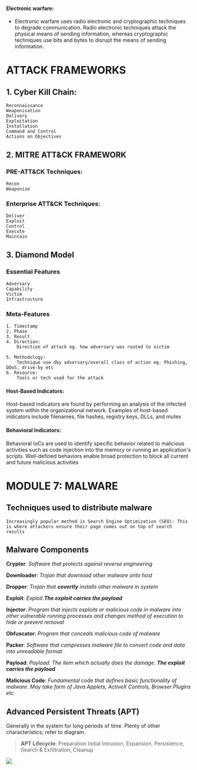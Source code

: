 #### Electronic warfare: 
* Electronic warfare uses radio electronic and cryptographic techniques to degrade communication. Radio electronic techniques attack the physical means of sending information, whereas cryptographic techniques use bits and bytes to disrupt the means of sending information.


# ATTACK FRAMEWORKS

## 1. Cyber Kill Chain: 
    Reconnaissance
    Weaponisation
    Delivery
    Exploitation
    Installation
    Command and Control
    Actions on Objectives


## 2. MITRE ATT&CK FRAMEWORK
### PRE-ATT&CK Techniques:
    Recon
    Weaponize
### Enterprise ATT&CK Techniques:
    Deliver
    Exploit
    Control
    Execute
    Maintain

## 3. Diamond Model
### Essential Features
    Adversary
    Capability
    Victim
    Infrastructure

### Meta-Features
    1. Timestamp
    2. Phase
    3. Result
    4. Direction:
        Direction of attack eg. how adversary was routed to victim

    5. Methodology: 
        Technique use dby adversary/overall class of action eg. Phishing, DDoS, drive-by etc
    6. Resource: 
        Tools or tech used for the attack

#### Host-Based Indicators: 
Host-based indicators are found by performing an analysis of the infected system within the organizational network. Examples of host-based indicators include filenames, file hashes, registry keys, DLLs, and mutex

#### Behavioral Indicators: 
Behavioral IoCs are used to identify specific behavior related to malicious activities such as code injection into the memory or running an application's scripts. Well-defined behaviors enable broad protection to block all current and future malicious activities


# MODULE 7: MALWARE
## Techniques used to distribute malware
    Increasingly popular method is Search Engine Optimization (SEO): This is where attackers ensure their page comes out on top of search results

## Malware Components
**Crypter**: *Software that protects against reverse engineering* 

**Downloader**: *Trojan that download other malware onto host*

**Dropper**: *Trojan that **covertly** installs other malware in system*

**Exploit**: *Exploit.**The exploit carries the payload***

**Injector**: *Program that injects exploits or malicious code in malware into other vulnerable running processes and changes method of execution to hide or prevent removal*

**Obfuscator**: *Program that conceals malicious code of malware*

**Packer**: *Software that compresses malware file to convert code and data into unreadable format*

**Payload**: *Payload. The item which actually does the damage. **The exploit carries the payload***

**Malicious Code**: *Fundamental code that defines basic functionality of malware. May take form of Java Applets, ActiveX Controls, Browser Plugins etc*


## Advanced Persistent Threats (APT)

Generally in the system for long periods of time. Plenty of other characteristics; refer to diagram.

> **APT Lifecycle**: Preparation Initial Intrusion, Expansion, Persistence, Search & Exfiltration, Cleanup
<img src='/IMAGES/APTLifecycle.png'>



